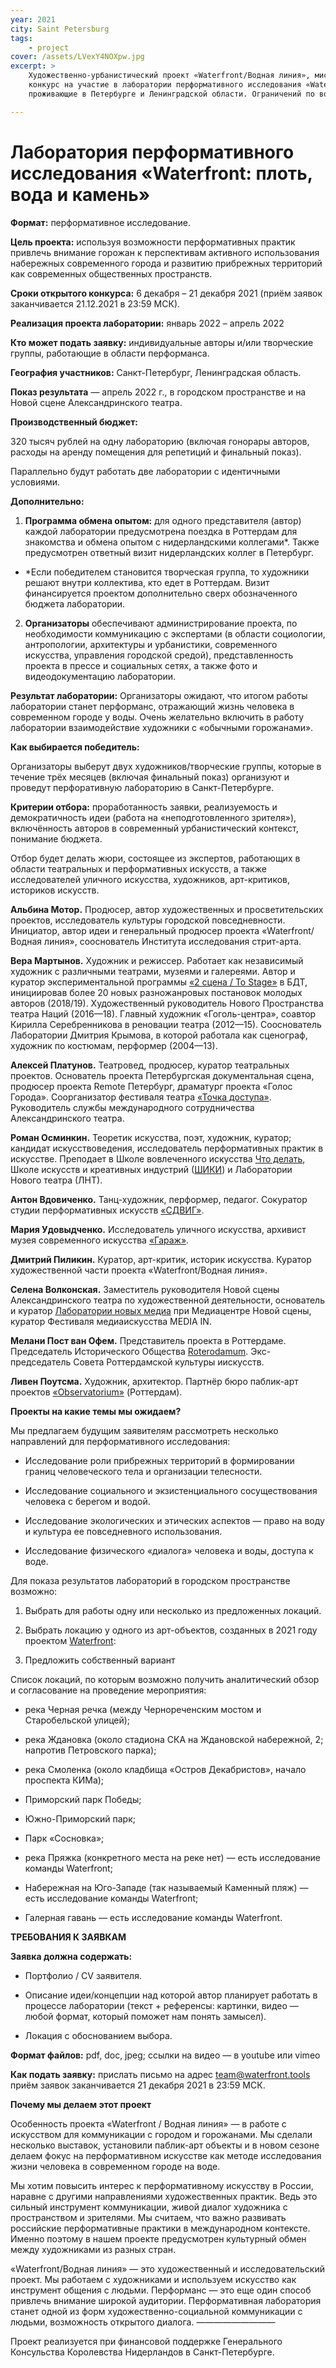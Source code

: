 ```yaml
---
year: 2021
city: Saint Petersburg
tags:
    - project
cover: /assets/LVexY4NOXpw.jpg
excerpt: >
    Художественно-урбанистический проект «Waterfront/Водная линия», миссия которого — исследование повседневности в современных городах у воды, объявляет открытый 
    конкурс на участие в лаборатории перформативного исследования «Waterfront: плоть, вода и камень». Заявку может подать один художник или коллектив авторов, 
    проживающие в Петербурге и Ленинградской области. Ограничений по возрасту и медиа нет. По итогам конкурса будут выбраны два автора/коллектива авторов. 

---
```


# Лаборатория перформативного исследования «Waterfront: плоть, вода и камень»

**Формат:** перформативное исследование.

**Цель проекта:** используя возможности перформативных практик привлечь внимание горожан к перспективам активного использования набережных современного города и 
развитию прибрежных территорий как современных общественных пространств.

**Сроки открытого конкурса:** 6 декабря – 21 декабря 2021 (приём заявок заканчивается 21.12.2021 в 23:59 МСК).

**Реализация проекта лаборатории:** январь 2022 – апрель 2022

**Кто может подать заявку:** индивидуальные авторы и/или творческие группы, работающие в области перформанса.

**География участников:** Санкт-Петербург, Ленинградская область. 

**Показ результата** — апрель 2022 г., в городском пространстве и на Новой сцене Александринского театра.

**Производственный бюджет:** 

320 тысяч рублей на одну лабораторию (включая гонорары авторов, расходы на аренду помещения для репетиций и финальный показ).

Параллельно будут работать две лаборатории с идентичными условиями. 

**Дополнительно:**

1. **Программа обмена опытом:** для одного представителя (автор) каждой лаборатории предусмотрена поездка в Роттердам для знакомства и обмена опытом с 
нидерландскими коллегами*. Также предусмотрен ответный визит нидерландских коллег в Петербург. 

* *Если победителем становится творческая группа, то художники решают внутри коллектива, кто едет в Роттердам. Визит финансируется проектом дополнительно сверх 
обозначенного бюджета лаборатории. 

2. **Организаторы** обеспечивают администрирование проекта, по необходимости коммуникацию с экспертами (в области социологии, антропологии, архитектуры и 
урбанистики, современного искусства, управления городской средой), представленность проекта в прессе и социальных сетях, а также фото и видеодокументацию 
лаборатории. 

**Результат лаборатории:** 
Организаторы ожидают, что итогом работы лаборатории станет перформанс, отражающий жизнь человека в современном городе у воды. Очень желательно включить в работу 
лаборатории взаимодействие художники с «обычными горожанами». 

**Как выбирается победитель:**

Организаторы выберут двух художников/творческие группы, которые в течение трёх месяцев (включая финальный показ) организуют и проведут перфоративную лабораторию в 
Санкт-Петербурге. 

**Критерии отбора:** проработанность заявки, реализуемость и демократичность идеи (работа на «неподготовленного зрителя»), включённость авторов в современный 
урбанистический контекст, понимание бюджета. 

Отбор будет делать жюри, состоящее из экспертов, работающих в области театральных и перформативных искусств, а также исследователей уличного искусства, художников, 
арт-критиков, историков искусств. 

**Альбина Мотор.** Продюсер, автор художественных и просветительских проектов, исследователь культуры городской повседневности. Инициатор, автор идеи и генеральный 
продюсер проекта «Waterfront/Водная линия», сооснователь Института исследования стрит-арта.

**Вера Мартынов.** Художник и режиссер. Работает как независимый художник с различными театрами, музеями и галереями. Автор и куратор экспериментальной программы 
[«2 сцена / To Stage»](https://veramartynov.com/2-STENA-TO-STAGE) в БДТ, инициировав более 20 новых разножанровых постановок молодых авторов (2018/19). Художественный руководитель Нового Пространства театра 
Наций (2016—18). Главный художник «Гоголь-центра», соавтор Кирилла Серебренникова в реновации театра (2012—15). Сооснователь Лаборатории Дмитрия Крымова, в которой 
работала как сценограф, художник по костюмам, перформер (2004—13).

**Алексей Платунов.** Театровед, продюсер, куратор театральных проектов. Основатель проекта Петербургская документальная сцена, продюсер проекта Remote Петербург, 
драматург проекта «Голос Города». Соорганизатор фестиваля театра [«Точка доступа»](https://tochkadostupa.spb.ru/). Руководитель службы международного сотрудничества Александринского театра. 

**Роман Осминкин.** Теоретик искусства, поэт, художник, куратор;  кандидат искусствоведения, исследователь перформативных практик в искусстве. Преподает в Школе 
вовлеченного искусства [Что делать](http://schoolengagedart.org/), Школе искусств и креативных индустрий ([ШИКИ](https://www.shikiartschool.ru/)) и Лаборатории 
Нового театра (ЛНТ).

**Антон Вдовиченко.** Танц-художник, перформер, педагог. Сокуратор студии перформативных искусств [«СДВИГ»](https://sdvig.space/).

**Мария Удовыдченко.** Исследователь уличного искусства, архивист музея современного искусства [«Гараж»](https://garagemca.org/ru).

**Дмитрий Пиликин.** Куратор, арт-критик, историк искусства. Куратор художественной части проекта «Waterfront/Водная линия».

**Селена Волконская.** Заместитель руководителя Новой сцены Александринского театра по художественной деятельности, основатель и куратор [Лаборатории новых медиа](https://www.newstagemedialab.com/) 
при Медиацентре Новой сцены, куратор Фестиваля медиаискусства MEDIA IN.

**Мелани Пост ван Офем.** Представитель проекта в Роттердаме. Председатель Исторического Общества [Roterodamum](https://www.roterodamum.nl/). Экс-председатель 
Совета Роттердамской культуры иискусств.

**Ливен Поутсма.** Художник, архитектор. Партнёр бюро паблик-арт проектов [«Observatorium»](https://www.observatorium.org/observatorium/site/application/#/home) 
(Роттердам).

**Проекты на какие темы мы ожидаем?**

Мы предлагаем будущим заявителям рассмотреть несколько направлений для перформативного исследования:

- Исследование роли прибрежных территорий в формировании границ человеческого тела и организации телесности.

- Исследование социального и экзистенциального сосуществования человека с берегом и водой.

- Исследование экологических и этических аспектов — право на воду и культура ее повседневного использования.

- Исследование физического «диалога» человека и воды, доступа к воде.

Для показа  результатов лабораторий в городском пространстве возможно: 

1. Выбрать для работы одну или несколько из предложенных локаций. 

2. Выбрать локацию у одного из арт-объектов, созданных в 2021 году проектом [Waterfront](https://waterfront.tools/2020/art-object):

3. Предложить собственный вариант

Список локаций, по которым возможно получить аналитический обзор и согласование на проведение мероприятия:

- река Черная речка (между Чернореченским мостом и Старобельской улицей);

- река Ждановка (около стадиона СКА на Ждановской набережной, 2; напротив Петровского парка);

- река Смоленка (около кладбища «Остров Декабристов», начало проспекта КИМа);

- Приморский парк Победы;

- Южно-Приморский парк;

- Парк «Сосновка»;

- река Пряжка (конкретного места на реке нет) — есть исследование команды Waterfront;

- Набережная на Юго-Западе (так называемый Каменный пляж) — есть исследование команды Waterfront;

- Галерная гавань — есть исследование команды Waterfront.

**ТРЕБОВАНИЯ К ЗАЯВКАМ**

**Заявка должна содержать:**

- Портфолио / CV заявителя.

- Описание идеи/концепции над которой автор планирует работать в процессе лаборатории (текст + референсы: картинки, видео — любой формат, который поможет
нам понять замысел).

- Локация с обоснованием выбора. 

**Формат файлов:** pdf, doc, jpeg; ссылки на видео — в youtube или vimeo

**Как подать заявку:** прислать письмо на адрес team@waterfront.tools
приём заявок заканчивается 21 декабря 2021 в 23:59 МСК.

**Почему мы делаем этот проект**

Особенность проекта «Waterfront / Водная линия» — в работе с искусством для коммуникации с городом и горожанами. Мы сделали несколько выставок, установили 
паблик-арт объекты и в новом сезоне делаем фокус на перформативном искусстве как методе исследования жизни человека в современном городе на воде. 

Мы хотим повысить интерес к перформативному искусству в России, наравне с другими направлениями художественных практик. Ведь это сильный инструмент коммуникации, 
живой диалог художника с пространством и зрителями. Мы считаем, что важно развивать российские перформативные практики в международном контексте. Именно поэтому 
в нашем проекте предусмотрен культурный обмен между художниками из разных стран. 

«Waterfront/Водная линия» — это художественный и исследовательский проект. Мы работаем с художниками и используем искусство как инструмент общения с людьми. 
Перформанс — это еще один способ привлечь внимание широкой аудитории. Перформативная лаборатория станет одной из форм художественно-социальной коммуникации с 
людьми, возможность открытого диалога.
—————————

Проект реализуется при финансовой поддержке Генерального Консульства Королевства Нидерландов в Санкт-Петербурге.
